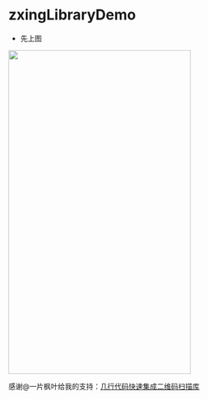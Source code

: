 # zxingLibraryDemo
- 先上图
<img src="https://github.com/juesai2015/ZxingLibraryDemo/raw/master/images/1.gif" width="360" height="640"  />





感谢@一片枫叶给我的支持：<a href="https://github.com/yipianfengye/android-zxingLibrary">几行代码快速集成二维码扫描库</a>
